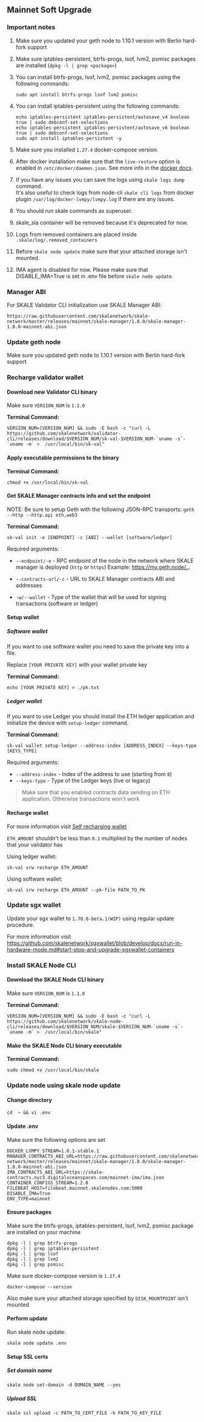 ## Mainnet Soft Upgrade 

### Important notes

1.  Make sure you updated your geth node to 1.10.1 version with Berlin hard-fork support

2.   Make sure iptables-persistent, btrfs-progs, lsof, lvm2, psmisc packages are installed (`dpkg -l | grep <package>`)

3.  You can install btrfs-progs, lsof, lvm2, psmisc packages using the following commands:
    ```shell
    sudo apt install btrfs-progs lsof lvm2 psmisc
    ```

4.  You can install iptables-persistent using the following commands:
    ``` shell
    echo iptables-persistent iptables-persistent/autosave_v4 boolean true | sudo debconf-set-selections
    echo iptables-persistent iptables-persistent/autosave_v6 boolean true | sudo debconf-set-selections
    sudo apt install iptables-persistent -y
    ```

5.  Make sure you installed `1.27.4` docker-compose version. 

6.  After docker installation make sure that the `live-restore` option
    is enabled in `/etc/docker/daemon.json`. See more info in the [docker docs](https://docs.docker.com/config/containers/live-restore/).  

7.  If you have any issues you can save the logs using `skale logs dump` command.  
    It's also useful to check logs from node-cli `skale cli logs` from docker plugin `/var/log/docker-lvmpy/lvmpy.log` if there are any issues.

8.  You should run skale commands as superuser.

9.  skale_sla container will be removed because it's deprecated for now.

10.  Logs from removed containers are placed inside `.skale/log/.removed_containers` 

11. Before `skale node update` make sure that your attached storage isn't mounted.

12. IMA agent is disabled for now. Please make sure that DISABLE_IMA=True is set in .env file before `skale node update`

### Manager ABI
For SKALE Validator CLI initialization use SKALE Manager ABI:

`https://raw.githubusercontent.com/skalenetwork/skale-network/master/releases/mainnet/skale-manager/1.8.0/skale-manager-1.8.0-mainnet-abi.json`



### Update geth node

Make sure you updated geth node to 1.10.1 version with Berlin hard-fork support

### Recharge validator wallet

#### Download new Validator CLI binary

Make sure `VERSION_NUM` is `1.2.0`

**Terminal Command:**

```shell
VERSION_NUM=[VERSION_NUM] && sudo -E bash -c "curl -L https://github.com/skalenetwork/validator-cli/releases/download/$VERSION_NUM/sk-val-$VERSION_NUM-`uname -s`-`uname -m` >  /usr/local/bin/sk-val"
```

#### Apply executable permissions to the binary

**Terminal Command:**

```shell
chmod +x /usr/local/bin/sk-val
```

#### Get SKALE Manager contracts info and set the endpoint

NOTE: Be sure to setup Geth with the following JSON-RPC transports: `geth --http --http.api eth,web3`

**Terminal Command:**

```shell
sk-val init -e [ENDPOINT] -c [ABI] --wallet [software/ledger]
```

Required arguments:

-   `--endpoint/-e` - RPC endpoint of the node in the network where SKALE manager is deployed (`http` or `https`)
                    Example: <https://my.geth.node/..>.

-   `--contracts-url/-c` - URL to SKALE Manager contracts ABI and addresses

-   `-w/--wallet` - Type of the wallet that will be used for signing transactions (software or ledger)

#### Setup wallet

##### Software wallet

If you want to use software wallet you need to save the private key into a file.

Replace `[YOUR PRIVATE KEY]` with your wallet private key

**Terminal Command:**

```shell
echo [YOUR PRIVATE KEY] > ./pk.txt
```

##### Ledger wallet

If you want to use Ledger you should install the ETH ledger application and initialize the device with `setup-ledger` command.

**Terminal Command:**

```shell
sk-val wallet setup-ledger --address-index [ADDRESS_INDEX] --keys-type [KEYS_TYPE]
```

Required arguments:

-   `--address-index` - Index of the address to use (starting from `0`)
-   `--keys-type` - Type of the Ledger keys (live or legacy)

> Make sure that you enabled contracts data sending on ETH application. Otherwise transactions won't work

#### Recharge wallet

For more information visit [Self recharging wallet](/validators/self-recharging-wallets)

`ETH_AMOUNT` shouldn't be less than `0.1` multiplied by the number of nodes that your validator has

Using ledger wallet:

```shell
sk-val srw recharge ETH_AMOUNT
```

Using software wallet:

```shell
sk-val srw recharge ETH_AMOUNT --pk-file PATH_TO_PK
```

### Update sgx wallet

Update your sgx wallet to `1.70.0-beta.1(WIP)` using regular update procedure.

For more information visit https://github.com/skalenetwork/sgxwallet/blob/develop/docs/run-in-hardware-mode.md#start-stop-and-upgrade-sgxwallet-containers

### Install SKALE Node CLI

#### Download the SKALE Node CLI binary

Make sure `VERSION_NUM` is `1.1.0`

**Terminal Command:**

```shell
VERSION_NUM=[VERSION_NUM] && sudo -E bash -c "curl -L https://github.com/skalenetwork/skale-node-cli/releases/download/$VERSION_NUM/skale-$VERSION_NUM-`uname -s`-`uname -m` >  /usr/local/bin/skale"

```

#### Make the SKALE Node CLI binary executable

**Terminal Command:**

```shell
sudo chmod +x /usr/local/bin/skale
```

### Update node using skale node update

#### Change directory
```shell
cd  ~ && vi .env
```

#### Update .env

Make sure the following options are set

```shell
DOCKER_LVMPY_STREAM=1.0.1-stable.1
MANAGER_CONTRACTS_ABI_URL=https://raw.githubusercontent.com/skalenetwork/skale-network/master/releases/mainnet/skale-manager/1.8.0/skale-manager-1.8.0-mainnet-abi.json
IMA_CONTRACTS_ABI_URL=https://skale-contracts.nyc3.digitaloceanspaces.com/mainnet-ima/ima.json
CONTAINER_CONFIGS_STREAM=1.2.0
FILEBEAT_HOST=filebeat.mainnet.skalenodes.com:5000
DISABLE_IMA=True
ENV_TYPE=mainnet
```

#### Ensure packages

Make sure the btrfs-progs, iptables-persistent, lsof, lvm2, psmisc package are installed on your machine

```shell
dpkg -l | grep btrfs-progs
dpkg -l | grep iptables-persistent
dpkg -l | grep lsof
dpkg -l | grep lvm2
dpkg -l | grep psmisc

```

Make sure docker-compose version is `1.27.4`

```shell
docker-compose --version
```

Also make sure your attached storage specified by `DISK_MOUNTPOINT` isn't mounted

#### Perform update

Run skale node update:
```shell
skale node update .env
```

#### Setup SSL certs

##### Set domain name

```shell
skale node set-domain -d DOMAIN_NAME --yes
```

##### Upload SSL

```shell
skale ssl upload -c PATH_TO_CERT_FILE -k PATH_TO_KEY_FILE
```
